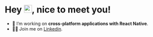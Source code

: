 # Hey <img src="https://media.giphy.com/media/hvRJCLFzcasrR4ia7z/giphy.gif" width="25px">, nice to meet you!

- 🔭 I’m working on **cross-platform applications with React Native**.
- 👨‍💻 Join me on [Linkedin](https://www.linkedin.com/in/aurelienmartin).
